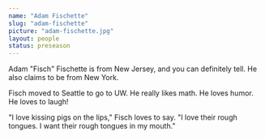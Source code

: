 ```yaml
---
name: "Adam Fischette"
slug: "adam-fischette"
picture: "adam-fischette.jpg"
layout: people
status: preseason
---
```


Adam "Fisch" Fischette is from New Jersey, and you can definitely tell.
He also claims to be from New York.

Fisch moved to Seattle to go to UW. He really likes math. He loves humor. He
loves to laugh!

"I love kissing pigs on the lips," Fisch loves to say. "I love their rough
tongues. I want their rough tongues in my mouth."
